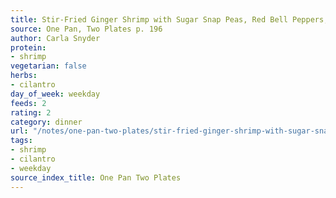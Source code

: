 ```yaml
---
title: Stir-Fried Ginger Shrimp with Sugar Snap Peas, Red Bell Peppers, and Corn
source: One Pan, Two Plates p. 196
author: Carla Snyder
protein:
- shrimp
vegetarian: false
herbs:
- cilantro
day_of_week: weekday
feeds: 2
rating: 2
category: dinner
url: "/notes/one-pan-two-plates/stir-fried-ginger-shrimp-with-sugar-snap-peas-red-bell-peppers-and-corn.html"
tags:
- shrimp
- cilantro
- weekday
source_index_title: One Pan Two Plates
---
```



